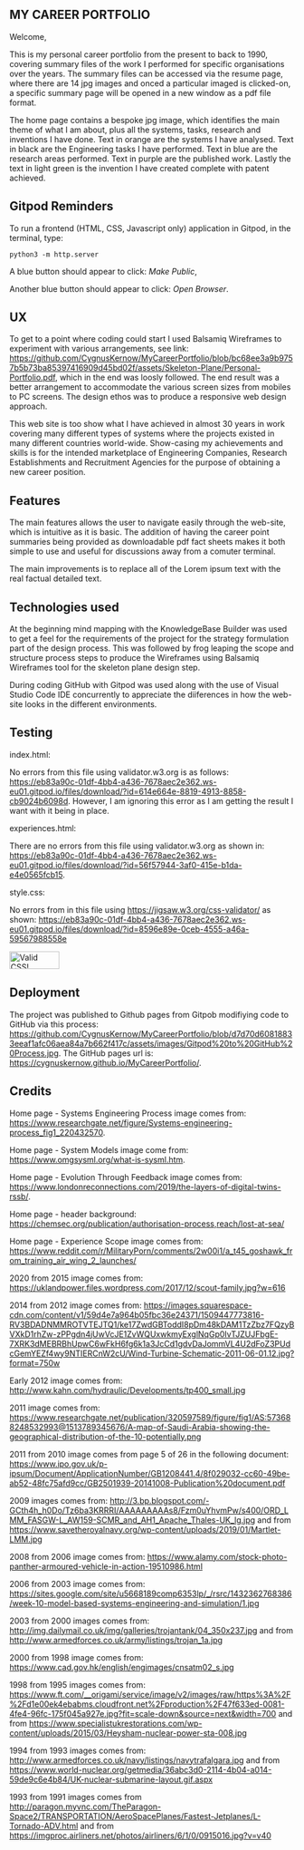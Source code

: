 ## MY CAREER PORTFOLIO

Welcome,

This is my personal career portfolio from the present to back to 1990, covering summary files of the work I performed for specific organisations over the years. The summary files can be accessed via the resume page, where there are 14 jpg images and onced a particular imaged is clicked-on, a specific summary page will be opened in a new window as a pdf file format.

The home page contains a bespoke jpg image, which identifies the main theme of what I am about, plus all the systems, tasks, research and inventions I have done. Text in orange are the systems I have analysed. Text in black are the Engineering tasks I have performed. Text in blue are the research areas performed. Text in purple are the published work. Lastly the text in light green is the invention I have created complete with patent achieved.

## Gitpod Reminders

To run a frontend (HTML, CSS, Javascript only) application in Gitpod, in the terminal, type:

`python3 -m http.server`

A blue button should appear to click: *Make Public*,

Another blue button should appear to click: *Open Browser*.

## UX

To get to a point where coding could start I used Balsamiq Wireframes to experiment with various arrangements, see link: https://github.com/CygnusKernow/MyCareerPortfolio/blob/bc68ee3a9b9757b5b73ba85397416909d45bd02f/assets/Skeleton-Plane/Personal-Portfolio.pdf, which in the end was loosly followed. The end result was a better arrangement to accommodate the various screen sizes from mobiles to PC screens. The design ethos was to produce a responsive web design approach.

This web site is too show what I have achieved in almost 30 years in work covering many different types of systems where the projects existed in many different countries world-wide. Show-casing my achievements and skills is for the intended marketplace of Engineering Companies, Research Establishments and Recruitment Agencies for the purpose of obtaining a new career position.

## Features

The main features allows the user to navigate easily through the web-site, which is intuitive as it is basic. The addition of having the career point summaries being provided as downloadable pdf fact sheets makes it both simple to use and useful for discussions away from a comuter terminal.

The main improvements is to replace all of the Lorem ipsum text with the real factual detailed text.

## Technologies used

At the beginning mind mapping with the KnowledgeBase Builder was used to get a feel for the requirements of the project for the strategy formulation part of the design process. This was followed by frog leaping the scope and structure process steps to produce the Wireframes using Balsamiq Wireframes tool for the skeleton plane design step.

During coding GitHub with Gitpod was used along with the use of Visual Studio Code IDE concurrently to appreciate the diiferences in how the web-site looks in the different environments.

## Testing

index.html:

No errors from this file using validator.w3.org is as follows: https://eb83a90c-01df-4bb4-a436-7678aec2e362.ws-eu01.gitpod.io/files/download/?id=614e664e-8819-4913-8858-cb9024b6098d. However, I am ignoring this error as I am getting the result I want with it being in place.

experiences.html:

There are no errors from this file using validator.w3.org as shown in: https://eb83a90c-01df-4bb4-a436-7678aec2e362.ws-eu01.gitpod.io/files/download/?id=56f57944-3af0-415e-b1da-e4e0565fcb15.

style.css:

No errors from in this file using https://jigsaw.w3.org/css-validator/ as shown: https://eb83a90c-01df-4bb4-a436-7678aec2e362.ws-eu01.gitpod.io/files/download/?id=8596e89e-0ceb-4555-a46a-59567988558e
<p>
<a href="http://jigsaw.w3.org/css-validator/check/referer">
    <img style="border:0;width:88px;height:31px"
        src="http://jigsaw.w3.org/css-validator/images/vcss-blue"
        alt="Valid CSS!" />
    </a>
</p>

## Deployment

The project was published to Github pages from Gitpob modifiying code to GitHub via this process: https://github.com/CygnusKernow/MyCareerPortfolio/blob/d7d70d60818833eeaf1afc06aea84a7b662f417c/assets/images/Gitpod%20to%20GitHub%20Process.jpg. The GitHub pages url is: https://cygnuskernow.github.io/MyCareerPortfolio/.

## Credits

Home page - Systems Engineering Process image comes from: https://www.researchgate.net/figure/Systems-engineering-process_fig1_220432570.

Home page - System Models image come from: https://www.omgsysml.org/what-is-sysml.htm.

Home page - Evolution Through Feedback image comes from: https://www.londonreconnections.com/2019/the-layers-of-digital-twins-rssb/.

Home page - header background: https://chemsec.org/publication/authorisation-process,reach/lost-at-sea/ 

Home page - Experience Scope image comes from: https://www.reddit.com/r/MilitaryPorn/comments/2w00i1/a_t45_goshawk_from_training_air_wing_2_launches/

2020 from 2015 image comes from: https://uklandpower.files.wordpress.com/2017/12/scout-family.jpg?w=616

2014 from 2012 image comes from: https://images.squarespace-cdn.com/content/v1/59d4e7a964b05fbc36e24371/1509447773816-RV3BDADNMMROTVTEJTQ1/ke17ZwdGBToddI8pDm48kDAM1TzZbz7FQzyBVXkD1rhZw-zPPgdn4jUwVcJE1ZvWQUxwkmyExglNqGp0IvTJZUJFbgE-7XRK3dMEBRBhUpwC6wFkH6fg6k1a3JcCd1gdvDaJommVL4U2dFoZ3PUdcGemYEZf4wy9NTIERCnW2cU/Wind-Turbine-Schematic-2011-06-01.12.jpg?format=750w

Early 2012 image comes from: http://www.kahn.com/hydraulic/Developments/tp400_small.jpg

2011 image comes from: https://www.researchgate.net/publication/320597589/figure/fig1/AS:573688248532993@1513789345676/A-map-of-Saudi-Arabia-showing-the-geographical-distribution-of-the-10-potentially.png

2011 from 2010 image comes from page 5 of 26 in the following document: https://www.ipo.gov.uk/p-ipsum/Document/ApplicationNumber/GB1208441.4/8f029032-cc60-49be-ab52-48fc75afd9cc/GB2501939-20141008-Publication%20document.pdf

2009 images comes from: http://3.bp.blogspot.com/-GCth4h_h0Do/Tz6ba3KRRRI/AAAAAAAAAs8/Fzm0uYhvmPw/s400/ORD_LMM_FASGW-L_AW159-SCMR_and_AH1_Apache_Thales-UK_lg.jpg and from https://www.savetheroyalnavy.org/wp-content/uploads/2019/01/Martlet-LMM.jpg

2008 from 2006 image comes from: https://www.alamy.com/stock-photo-panther-armoured-vehicle-in-action-19510986.html

2006 from 2003 image comes from: https://sites.google.com/site/u5668189comp6353lp/_/rsrc/1432362768386/week-10-model-based-systems-engineering-and-simulation/1.jpg

2003 from 2000 images comes from: http://img.dailymail.co.uk/img/galleries/trojantank/04_350x237.jpg and from http://www.armedforces.co.uk/army/listings/trojan_1a.jpg

2000 from 1998 image comes from: https://www.cad.gov.hk/english/engimages/cnsatm02_s.jpg

1998 from 1995 images comes from: https://www.ft.com/__origami/service/image/v2/images/raw/https%3A%2F%2Fd1e00ek4ebabms.cloudfront.net%2Fproduction%2F47f633ed-0081-4fe4-96fc-175f045a927e.jpg?fit=scale-down&source=next&width=700 and from https://www.specialistukrestorations.com/wp-content/uploads/2015/03/Heysham-nuclear-power-sta-008.jpg

1994 from 1993 images comes from: http://www.armedforces.co.uk/navy/listings/navytrafalgara.jpg and from https://www.world-nuclear.org/getmedia/36abc3d0-2114-4b04-a014-59de9c6e4b84/UK-nuclear-submarine-layout.gif.aspx

1993 from 1991 images comes from http://paragon.myvnc.com/TheParagon-Space2/TRANSPORTATION/AeroSpacePlanes/Fastest-Jetplanes/L-Tornado-ADV.html and from https://imgproc.airliners.net/photos/airliners/6/1/0/0915016.jpg?v=v40

